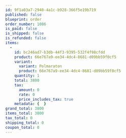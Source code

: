 ```yaml
---
id: 9f1a03a7-2940-4a1c-b928-366f5e19b719
published: false
blueprint: order
order_number: 1086
is_paid: false
is_shipped: false
is_refunded: false
items:
  -
    id: bc246ad7-b3db-44f3-9395-532f4f98cfdd
    product: 66e767a9-ee34-4dc4-8681-d09bb59f0cf5
    variant:
      variant: Polmaraton
      product: 66e767a9-ee34-4dc4-8681-d09bb59f0cf5
    quantity: 1
    total: 3800
    tax:
      amount: 0
      rate: 0
      price_includes_tax: true
    metadata: {  }
grand_total: 3800
items_total: 3800
tax_total: 0
shipping_total: 0
coupon_total: 0
---
```

